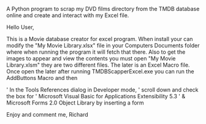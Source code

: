A Python program to scrap my DVD films directory from the TMDB database online and create and interact with my Excel file.

Hello User,

This is a Movie database creator for excel program. When install your can modify the "My Movie Library.xlsx" file in your Computers Documents folder where when running the program it will fetch that there. Also to get the images to appear and view the contents you must open "My Movie Library.xlsm" they are two different files. The later is an Excel Macro file. Once open the later after running TMDBScapperExcel.exe you can run the AddButtons Macro and then 

' In the Tools References dialog in Developer mode,
' scroll down and check the box for
' Microsoft Visual Basic for Applications Extensibility 5.3
' & Microsoft Forms 2.0 Object Library by inserting a form

Enjoy and comment me,
Richard
